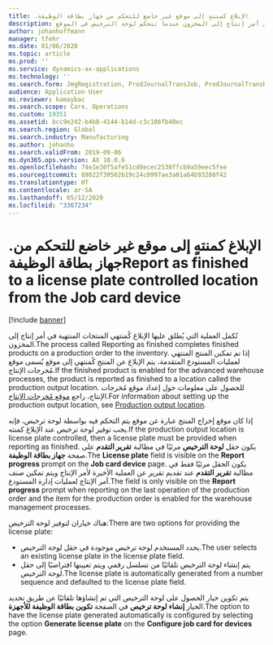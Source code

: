 ```yaml
---
title: .الإبلاغ كمنتهٍ إلى موقع غير خاضع للتحكم من جهاز بطاقة الوظيفة
description: يصف هذا الموضوع عملية إكمال المنتجات المنتهية في أمر إنتاج إلى المخزون عندما تتحكم لوحة الترخيص في الموقع.
author: johanhoffmann
manager: tfehr
ms.date: 01/06/2020
ms.topic: article
ms.prod: ''
ms.service: dynamics-ax-applications
ms.technology: ''
ms.search.form: JmgRegistration, ProdJournalTransJob, ProdJournalTransRoute, ProdParmReportFinished
audience: Application User
ms.reviewer: kamaybac
ms.search.scope: Core, Operations
ms.custom: 19351
ms.assetid: bcc9e242-b4b8-4144-b14d-c3c106fb40ec
ms.search.region: Global
ms.search.industry: Manufacturing
ms.author: johanho
ms.search.validFrom: 2019-09-06
ms.dyn365.ops.version: AX 10.0.6
ms.openlocfilehash: 74e1e30f5afe51cd0ecec2530ffcb9a59eec5fee
ms.sourcegitcommit: 89022f39502b19c24c0997ae3a01a64b93280f42
ms.translationtype: HT
ms.contentlocale: ar-SA
ms.lasthandoff: 05/12/2020
ms.locfileid: "3367234"
---
```

# <a name="report-as-finished-to-a-license-plate-controlled-location-from-the-job-card-device"></a><span data-ttu-id="a669c-103">.الإبلاغ كمنتهٍ إلى موقع غير خاضع للتحكم من جهاز بطاقة الوظيفة</span><span class="sxs-lookup"><span data-stu-id="a669c-103">Report as finished to a license plate controlled location from the Job card device</span></span>

[!include [banner](../includes/banner.md)]

<span data-ttu-id="a669c-104">تُكمل العملية التي يُطلق عليها الإبلاغ كُمنتهي المنتجات المنتهية في أمر إنتاج إلى المخزون.</span><span class="sxs-lookup"><span data-stu-id="a669c-104">The process called Reporting as finished completes finished products on a production order to the inventory.</span></span> <span data-ttu-id="a669c-105">إذا تم تمكين المنتج المنتهي لعمليات المستودع المتقدمة، يتم الإبلاغ عن المنتج كُمنتهي إلى موقع يٌسمى موقع مُخرجات الإنتاج.</span><span class="sxs-lookup"><span data-stu-id="a669c-105">If the finished product is enabled for the advanced warehouse processes, the product is reported as finished to a location called the production output location.</span></span> <span data-ttu-id="a669c-106">للحصول على معلومات حول إعداد موقع مُخرجات الإنتاج، راجع [موقع مُخرجات الإنتاج](https://docs.microsoft.com/dynamics365/unified-operations/supply-chain/production-control/production-output-location).</span><span class="sxs-lookup"><span data-stu-id="a669c-106">For information about setting up the production output location, see [Production output location](https://docs.microsoft.com/dynamics365/unified-operations/supply-chain/production-control/production-output-location).</span></span>

<span data-ttu-id="a669c-107">إذا كان موقع إخراج المنتج عبارة عن موقع يتم التحكم فيه بواسطة لوحة ترخيص، فإنه يجب توفير لوحة ترخيص عند الإبلاغ كمنته.</span><span class="sxs-lookup"><span data-stu-id="a669c-107">If the production output location is license plate controlled, then a license plate must be provided when reporting as finished.</span></span> <span data-ttu-id="a669c-108">يكون حقل **لوحة الترخيص** مرئيًا في مطالبة **تقرير التقدم** على صفحة **جهاز بطاقة الوظيفة**.</span><span class="sxs-lookup"><span data-stu-id="a669c-108">The **License plate** field is visible on the **Report progress** prompt on the **Job card device** page.</span></span> <span data-ttu-id="a669c-109">يكون الحقل مرئيًا فقط في مطالبة **تقرير التقدم** عند تقديم تقرير عن العملية الأخيرة لأمر الإنتاج ويتم تمكين صنف أمر الإنتاج لعمليات إدارة المستودع.</span><span class="sxs-lookup"><span data-stu-id="a669c-109">The field is only visible on the **Report progress** prompt when reporting on the last operation of the production order and the item for the production order is enabled for the warehouse management processes.</span></span>

<span data-ttu-id="a669c-110">هناك خياران لتوفير لوحة الترخيص:</span><span class="sxs-lookup"><span data-stu-id="a669c-110">There are two options for providing the license plate:</span></span>

- <span data-ttu-id="a669c-111">يحدد المستخدم لوحة ترخيص موجودة في حقل لوحة الترخيص.</span><span class="sxs-lookup"><span data-stu-id="a669c-111">The user selects an existing license plate in the license plate field.</span></span>
- <span data-ttu-id="a669c-112">يتم إنشاء لوحة الترخيص تلقائيًا من تسلسل رقمي ويتم تعيينها افتراضيًا إلى حقل لوحة الترخيص.</span><span class="sxs-lookup"><span data-stu-id="a669c-112">The license plate is automatically generated from a number sequence and defaulted to the license plate field.</span></span>

<span data-ttu-id="a669c-113">يتم تكوين خيار الحصول على لوحة الترخيص التي تم إنشاؤها تلقائيًا عن طريق تحديد الخيار **إنشاء لوحة ترخيص** في الصفحة **تكوين بطاقة الوظيفة للأجهزة**.</span><span class="sxs-lookup"><span data-stu-id="a669c-113">The option to have the license plate generated automatically is configured by selecting the option **Generate license plate** on the **Configure job card for devices** page.</span></span>
